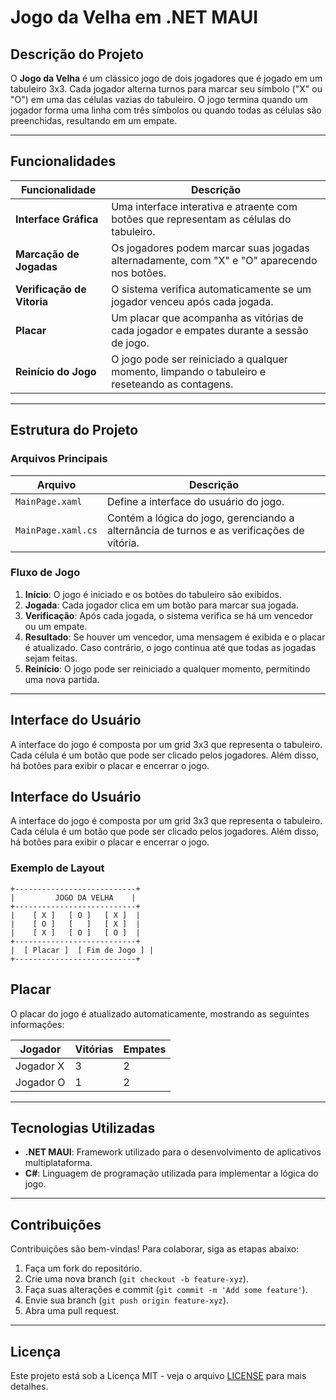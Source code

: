# Jogo da Velha em .NET MAUI

## Descrição do Projeto

O **Jogo da Velha** é um clássico jogo de dois jogadores que é jogado em um tabuleiro 3x3. Cada jogador alterna turnos para marcar seu símbolo ("X" ou "O") em uma das células vazias do tabuleiro. O jogo termina quando um jogador forma uma linha com três símbolos ou quando todas as células são preenchidas, resultando em um empate.

---

## Funcionalidades

| Funcionalidade                     | Descrição                                                                                          |
|------------------------------------|---------------------------------------------------------------------------------------------------|
| **Interface Gráfica**              | Uma interface interativa e atraente com botões que representam as células do tabuleiro.          |
| **Marcação de Jogadas**            | Os jogadores podem marcar suas jogadas alternadamente, com "X" e "O" aparecendo nos botões.      |
| **Verificação de Vitoria**         | O sistema verifica automaticamente se um jogador venceu após cada jogada.                        |
| **Placar**                         | Um placar que acompanha as vitórias de cada jogador e empates durante a sessão de jogo.          |
| **Reinício do Jogo**               | O jogo pode ser reiniciado a qualquer momento, limpando o tabuleiro e reseteando as contagens.    |

---

## Estrutura do Projeto

### Arquivos Principais

| Arquivo                    | Descrição                                                         |
|---------------------------|------------------------------------------------------------------|
| `MainPage.xaml`           | Define a interface do usuário do jogo.                           |
| `MainPage.xaml.cs`        | Contém a lógica do jogo, gerenciando a alternância de turnos e as verificações de vitória. |

### Fluxo de Jogo

1. **Início**: O jogo é iniciado e os botões do tabuleiro são exibidos.
2. **Jogada**: Cada jogador clica em um botão para marcar sua jogada.
3. **Verificação**: Após cada jogada, o sistema verifica se há um vencedor ou um empate.
4. **Resultado**: Se houver um vencedor, uma mensagem é exibida e o placar é atualizado. Caso contrário, o jogo continua até que todas as jogadas sejam feitas.
5. **Reinício**: O jogo pode ser reiniciado a qualquer momento, permitindo uma nova partida.

---

## Interface do Usuário

A interface do jogo é composta por um grid 3x3 que representa o tabuleiro. Cada célula é um botão que pode ser clicado pelos jogadores. Além disso, há botões para exibir o placar e encerrar o jogo.

## Interface do Usuário

A interface do jogo é composta por um grid 3x3 que representa o tabuleiro. Cada célula é um botão que pode ser clicado pelos jogadores. Além disso, há botões para exibir o placar e encerrar o jogo.

### Exemplo de Layout

```plaintext
+---------------------------+
|         JOGO DA VELHA    |
+---------------------------+
|    [ X ]   [ O ]   [ X ]  |
|    [ O ]   [   ]   [ X ]  |
|    [ X ]   [ O ]   [ O ]  |
+---------------------------+
|  [ Placar ]  [ Fim de Jogo ] |
+---------------------------+
```

## Placar

O placar do jogo é atualizado automaticamente, mostrando as seguintes informações:

| Jogador   | Vitórias | Empates |
|-----------|----------|---------|
| Jogador X |    3     |    2    |
| Jogador O |    1     |    2    |

---

## Tecnologias Utilizadas

- **.NET MAUI**: Framework utilizado para o desenvolvimento de aplicativos multiplataforma.
- **C#**: Linguagem de programação utilizada para implementar a lógica do jogo.

---

## Contribuições

Contribuições são bem-vindas! Para colaborar, siga as etapas abaixo:

1. Faça um fork do repositório.
2. Crie uma nova branch (`git checkout -b feature-xyz`).
3. Faça suas alterações e commit (`git commit -m 'Add some feature'`).
4. Envie sua branch (`git push origin feature-xyz`).
5. Abra uma pull request.

---

## Licença

Este projeto está sob a Licença MIT - veja o arquivo [LICENSE](LICENSE) para mais detalhes.
